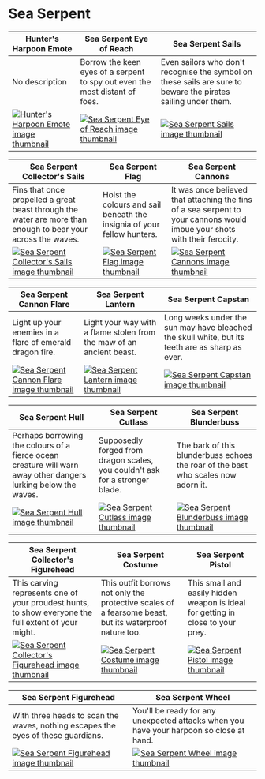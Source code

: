 # Sea Serpent

| Hunter's Harpoon Emote | Sea Serpent Eye of Reach | Sea Serpent Sails |
| ---------------------- | ------------------------ | ----------------- |
| No description | Borrow the keen eyes of a serpent to spy out even the most distant of foes. | Even sailors who don't recognise the symbol on these sails are sure to beware the pirates sailing under them. |
| [![Hunter's Harpoon Emote image thumbnail](https://seaofthieves.wiki.gg/images/2/24/Hunter%27s_Harpoon_Emote.png)](https://seaofthieves.wiki.gg/wiki/Hunter's_Harpoon_Emote) | [![Sea Serpent Eye of Reach image thumbnail](https://seaofthieves.wiki.gg/images/5/52/Sea_Serpent_Eye_of_Reach.png)](https://seaofthieves.wiki.gg/wiki/Sea_Serpent_Eye_of_Reach) | [![Sea Serpent Sails image thumbnail](https://seaofthieves.wiki.gg/images/6/66/Sea_Serpent_Sails.png)](https://seaofthieves.wiki.gg/wiki/Sea_Serpent_Sails) |

| Sea Serpent Collector's Sails | Sea Serpent Flag | Sea Serpent Cannons |
| ----------------------------- | ---------------- | ------------------- |
| Fins that once propelled a great beast through the water are more than enough to bear your across the waves. | Hoist the colours and sail beneath the insignia of your fellow hunters. | It was once believed that attaching the fins of a sea serpent to your cannons would imbue your shots with their ferocity. |
| [![Sea Serpent Collector's Sails image thumbnail](https://seaofthieves.wiki.gg/images/9/90/Sea_Serpent_Collector%27s_Sails.png)](https://seaofthieves.wiki.gg/wiki/Sea_Serpent_Collector's_Sails) | [![Sea Serpent Flag image thumbnail](https://seaofthieves.wiki.gg/images/e/ea/Sea_Serpent_Flag.png)](https://seaofthieves.wiki.gg/wiki/Sea_Serpent_Flag) | [![Sea Serpent Cannons image thumbnail](https://seaofthieves.wiki.gg/images/2/26/Sea_Serpent_Cannons.png)](https://seaofthieves.wiki.gg/wiki/Sea_Serpent_Cannons) |

| Sea Serpent Cannon Flare | Sea Serpent Lantern | Sea Serpent Capstan |
| ------------------------ | ------------------- | ------------------- |
| Light up your enemies in a flare of emerald dragon fire. | Light your way with a flame stolen from the maw of an ancient beast. | Long weeks under the sun may have bleached the skull white, but its teeth are as sharp as ever. |
| [![Sea Serpent Cannon Flare image thumbnail](https://seaofthieves.wiki.gg/images/0/0e/Sea_Serpent_Cannon_Flare.png)](https://seaofthieves.wiki.gg/wiki/Sea_Serpent_Cannon_Flare) | [![Sea Serpent Lantern image thumbnail](https://seaofthieves.wiki.gg/images/5/50/Sea_Serpent_Lantern.png)](https://seaofthieves.wiki.gg/wiki/Sea_Serpent_Lantern) | [![Sea Serpent Capstan image thumbnail](https://seaofthieves.wiki.gg/images/0/09/Sea_Serpent_Capstan.png)](https://seaofthieves.wiki.gg/wiki/Sea_Serpent_Capstan) |

| Sea Serpent Hull | Sea Serpent Cutlass | Sea Serpent Blunderbuss |
| ---------------- | ------------------- | ----------------------- |
| Perhaps borrowing the colours of a fierce ocean creature will warn away other dangers lurking below the waves. | Supposedly forged from dragon scales, you couldn't ask for a stronger blade. | The bark of this blunderbuss echoes the roar of the bast who scales now adorn it. |
| [![Sea Serpent Hull image thumbnail](https://seaofthieves.wiki.gg/images/2/2b/Sea_Serpent_Hull.png)](https://seaofthieves.wiki.gg/wiki/Sea_Serpent_Hull) | [![Sea Serpent Cutlass image thumbnail](https://seaofthieves.wiki.gg/images/1/19/Sea_Serpent_Cutlass.png)](https://seaofthieves.wiki.gg/wiki/Sea_Serpent_Cutlass) | [![Sea Serpent Blunderbuss image thumbnail](https://seaofthieves.wiki.gg/images/8/82/Sea_Serpent_Blunderbuss.png)](https://seaofthieves.wiki.gg/wiki/Sea_Serpent_Blunderbuss) |

| Sea Serpent Collector's Figurehead | Sea Serpent Costume | Sea Serpent Pistol |
| ---------------------------------- | ------------------- | ------------------ |
| This carving represents one of your proudest hunts, to show everyone the full extent of your might. | This outfit borrows not only the protective scales of a fearsome beast, but its waterproof nature too. | This small and easily hidden weapon is ideal for getting in close to your prey. |
| [![Sea Serpent Collector's Figurehead image thumbnail](https://seaofthieves.wiki.gg/images/6/65/Sea_Serpent_Collector%27s_Figurehead.png)](https://seaofthieves.wiki.gg/wiki/Sea_Serpent_Collector's_Figurehead) | [![Sea Serpent Costume image thumbnail](https://seaofthieves.wiki.gg/images/0/08/Sea_Serpent_Costume.png)](https://seaofthieves.wiki.gg/wiki/Sea_Serpent_Costume) | [![Sea Serpent Pistol image thumbnail](https://seaofthieves.wiki.gg/images/3/32/Sea_Serpent_Pistol.png)](https://seaofthieves.wiki.gg/wiki/Sea_Serpent_Pistol) |

| Sea Serpent Figurehead | Sea Serpent Wheel |
| ---------------------- | ----------------- |
| With three heads to scan the waves, nothing escapes the eyes of these guardians. | You'll be ready for any unexpected attacks when you have your harpoon so close at hand. |
| [![Sea Serpent Figurehead image thumbnail](https://seaofthieves.wiki.gg/images/9/9b/Sea_Serpent_Figurehead.png)](https://seaofthieves.wiki.gg/wiki/Sea_Serpent_Figurehead) | [![Sea Serpent Wheel image thumbnail](https://seaofthieves.wiki.gg/images/8/8d/Sea_Serpent_Wheel.png)](https://seaofthieves.wiki.gg/wiki/Sea_Serpent_Wheel) |
